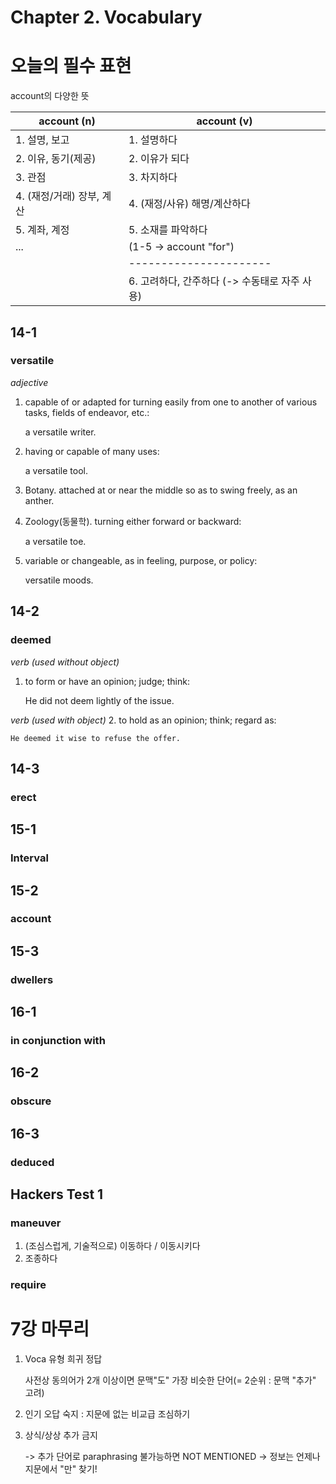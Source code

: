 # Chapter 2. Vocabulary

# 오늘의 필수 표현

account의 다양한 뜻

|account (n)               |account (v)|
|--------------------------|-----------|
|1. 설명, 보고             |1. 설명하다|
|2. 이유, 동기(제공)       |2. 이유가 되다         |
|3. 관점                   |3. 차지하다 |
|4. (재정/거래) 장부, 계산 |4. (재정/사유) 해명/계산하다 |
|5. 계좌, 계정             |5. 소재를 파악하다 |
|...                       |(1-5 -> account "for")|
|                          |----------------------|
|                          |6. 고려하다, 간주하다 (-> 수동태로 자주 사용)|

## 14-1
### versatile
*adjective*
1. capable of or adapted for turning easily from one to another of various tasks, fields of endeavor, etc.:

    a versatile writer.

2. having or capable of many uses:

    a versatile tool.

3. Botany. attached at or near the middle so as to swing freely, as an anther.

4. Zoology(동물학). turning either forward or backward:

    a versatile toe.

5. variable or changeable, as in feeling, purpose, or policy:

    versatile moods.

## 14-2
### deemed
*verb (used without object)*
1. to form or have an opinion; judge; think:

    He did not deem lightly of the issue.

*verb (used with object)*
2. to hold as an opinion; think; regard as:

    He deemed it wise to refuse the offer.

## 14-3
### erect

## 15-1
### Interval

## 15-2
### account

## 15-3
### dwellers

## 16-1
### in conjunction with

## 16-2
### obscure

## 16-3
### deduced

## Hackers Test 1
### maneuver
1. (조심스럽게, 기술적으로) 이동하다 / 이동시키다
2. 조종하다

### require

# 7강 마무리
1. Voca 유형 희귀 정답

    사전상 동의어가 2개 이상이면 문맥"도" 가장 비슷한 단어(= 2순위 : 문맥 "추가" 고려)
2. 인기 오답 숙지 : 지문에 없는 비교급 조심하기
3. 상식/상상 추가 금지

    -> 추가 단어로 paraphrasing 불가능하면 NOT MENTIONED
    -> 정보는 언제나 지문에서 "만" 찾기! 